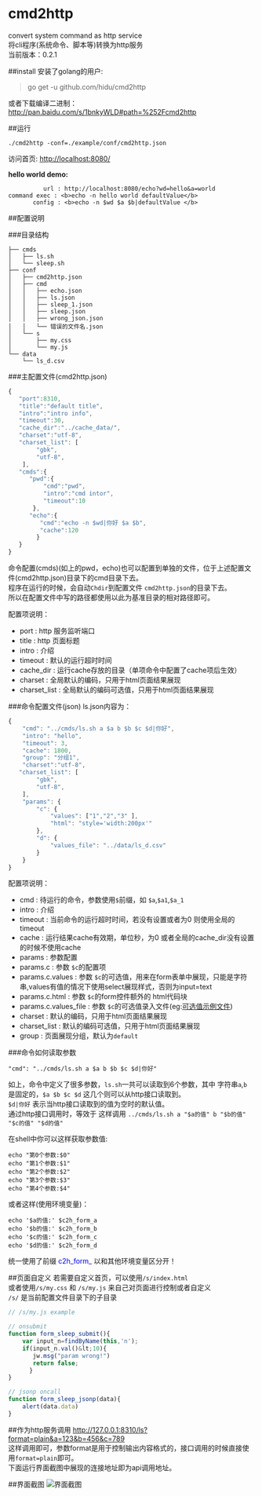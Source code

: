 cmd2http
=========
convert system command as http service  
将cli程序(系统命令、脚本等)转换为http服务  
当前版本：0.2.1  


##install
安装了golang的用户:  
> go get -u github.com/hidu/cmd2http

或者下载编译二进制： <http://pan.baidu.com/s/1bnkyWLD#path=%252Fcmd2http>  

##运行
```
./cmd2http -conf=./example/conf/cmd2http.json
```

访问首页: <http://localhost:8080/>  

**hello world demo:**  
```
          url : http://localhost:8080/echo?wd=hello&a=world
command exec : <b>echo -n hello world defaultValue</b>  
       config : <b>echo -n $wd $a $b|defaultValue </b>  
```

##配置说明

###目录结构

```
├── cmds
│   ├── ls.sh
│   └── sleep.sh
├── conf
│   ├── cmd2http.json
│   ├── cmd
│   │   ├── echo.json
│   │   ├── ls.json
│   │   ├── sleep_1.json
│   │   ├── sleep.json
│   │   ├── wrong_json.json
│   │   └── 错误的文件名.json
│   └── s
│       ├── my.css
│       └── my.js
└── data
    └── ls_d.csv

```

###主配置文件(cmd2http.json)
```javascript
{
   "port":8310,
   "title":"default title",
   "intro":"intro info",
   "timeout":30,
   "cache_dir":"../cache_data/",
   "charset":"utf-8",
   "charset_list": [
        "gbk",
        "utf-8",
    ],
   "cmds":{
      "pwd":{
          "cmd":"pwd",
          "intro":"cmd intor",
          "timeout":10
       },
      "echo":{
         "cmd":"echo -n $wd|你好 $a $b",
         "cache":120
        }
   }
}
```
命令配置(cmds)(如上的pwd，echo)也可以配置到单独的文件，位于上述配置文件(cmd2http.json)目录下的cmd目录下去。  
程序在运行的时候，会自动`Chdir`到配置文件 `cmd2http.json`的目录下去。  
所以在配置文件中写的路径都使用以此为基准目录的相对路径即可。 

配置项说明： 
*   port      : http 服务监听端口
*   title     : http 页面标题
*   intro     : 介绍
*   timeout   : 默认的运行超时时间
*   cache_dir : 运行cache存放的目录（单项命令中配置了cache项后生效）
*   charset    :   全局默认的编码，只用于html页面结果展现
*   charset_list : 全局默认的编码可选值，只用于html页面结果展现

###命令配置文件(json)
ls.json内容为：
```javascript
{
    "cmd": "../cmds/ls.sh a $a b $b $c $d|你好",
    "intro": "hello",
    "timeout": 3,
    "cache": 1800,
    "group": "分组1",
    "charset":"utf-8",
   "charset_list": [
        "gbk",
        "utf-8",
    ],
    "params": {
        "c": {
            "values": ["1","2","3" ],
            "html": "style='width:200px'"
        },
        "d": {
            "values_file": "../data/ls_d.csv"
        }
    }
}
```
配置项说明：  
*  cmd   :  待运行的命令，参数使用`$`前缀，如 `$a`,`$a1`,`$a_1`  
*  intro : 介绍
*  timeout : 当前命令的运行超时时间，若没有设置或者为0 则使用全局的 timeout
*  cache : 运行结果cache有效期，单位秒，为0 或者全局的cache_dir没有设置的时候不使用cache
*  params : 参数配置
*  params.c : 参数 `$c`的配置项
*  params.c.values : 参数 `$c`的可选值，用来在form表单中展现，只能是字符串,values有值的情况下使用select展现样式，否则为input=text
*  params.c.html : 参数 `$c`的form控件额外的 html代码块
*  params.c.values_file : 参数 `$c`的可选值录入文件(eg:[可选值示例文件](./example/data/ls_d.csv))
*  charset    :   默认的编码，只用于html页面结果展现
*  charset_list : 默认的编码可选值，只用于html页面结果展现
*  group     :  页面展现分组，默认为`default`

###命令如何读取参数
```
"cmd": "../cmds/ls.sh a $a b $b $c $d|你好"
```
如上，命令中定义了很多参数，`ls.sh`一共可以读取到6个参数，其中 字符串`a`,`b` 是固定的，`$a $b $c $d` 这几个则可以从http接口读取到。  
`$d|你好` 表示当http接口读取到的值为空时的默认值。  
通过http接口调用时，等效于 这样调用 `../cmds/ls.sh a "$a的值" b "$b的值" "$c的值" "$d的值"`  

在shell中你可以这样获取参数值:
```
echo "第0个参数:$0"
echo "第1个参数:$1"
echo "第2个参数:$2"
echo "第3个参数:$3"
echo "第4个参数:$4"
```

或者这样(使用环境变量)：
```
echo '$a的值:' $c2h_form_a
echo '$b的值:' $c2h_form_b
echo '$c的值:' $c2h_form_c
echo '$d的值:' $c2h_form_d
```
统一使用了前缀 <font color=blue>c2h_form_</font> 以和其他环境变量区分开！ 


##页面自定义
若需要自定义首页，可以使用`/s/index.html`  
或者使用`/s/my.css` 和 `/s/my.js` 来自己对页面进行控制或者自定义  
`/s/` 是当前配置文件目录下的子目录  


```javascript
// /s/my.js example

// onsubmit
function form_sleep_submit(){
    var input_n=findByName(this,'n');
    if(input_n.val()&lt;10){
       jw.msg("param wrong!")
       return false;
      }
}

// jsonp oncall
function form_sleep_jsonp(data){
    alert(data.data)
}
```

##作为http服务调用
http://127.0.0.1:8310/ls?format=plain&a=123&b=456&c=789  
这样调用即可，参数format是用于控制输出内容格式的，接口调用的时候直接使用`format=plain`即可。  
下面运行界面截图中展现的连接地址即为api调用地址。  

##界面截图
![界面截图](http://hidu.github.io/cmd2http/screenshot/index.png)


